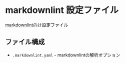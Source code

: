 # markdownlint 設定ファイル

[markdownlint](https://github.com/DavidAnson/markdownlint)向け設定ファイル

## ファイル構成

* `.markdownlint.yaml` - markdownlintの解析オプション
